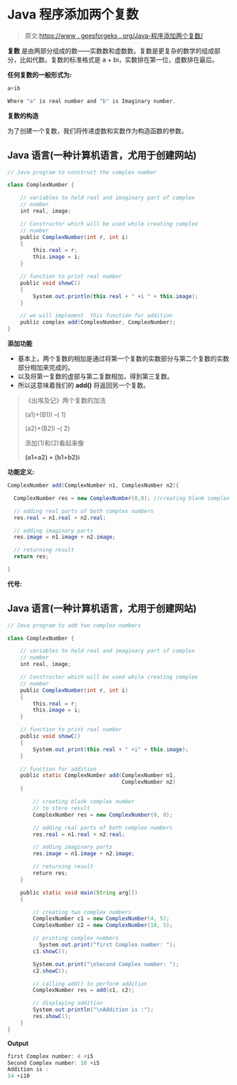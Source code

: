 # Java 程序添加两个复数

> 原文:[https://www . geesforgeks . org/Java-程序添加两个复数/](https://www.geeksforgeeks.org/java-program-to-add-two-complex-numbers/)

**复数** 是由两部分组成的数——实数数和虚数数。复数是更复杂的数学的组成部分，比如代数。复数的标准格式是 a + bi，实数排在第一位，虚数排在最后。

**任何复数的一般形式为:**

```java
a+ib

Where "a" is real number and "b" is Imaginary number.
```

**复数的构造**

为了创建一个复数，我们将传递虚数和实数作为构造函数的参数。

## Java 语言(一种计算机语言，尤用于创建网站)

```java
// Java program to construct the complex number

class ComplexNumber {

    // variables to hold real and imaginary part of complex
    // number
    int real, image;

    // Constructor which will be used while creating complex
    // number
    public ComplexNumber(int r, int i)
    {
        this.real = r;
        this.image = i;
    }

    // function to print real number
    public void showC()
    {
        System.out.println(this.real + " +i " + this.image);
    }

    // we will implement  this function for addition
    public complex add(ComplexNumber, ComplexNumber);
}
```

**添加功能**

*   基本上，两个复数的相加是通过将第一个复数的实数部分与第二个复数的实数部分相加来完成的。
*   以及将第一复数的虚部与第二复数相加，得到第三复数。
*   所以这意味着我们的 **add()** 将返回另一个复数。

> 《出埃及记》两个复数的加法
> 
> (a1)+(B1)I –( 1)
> 
> (a2)+(B2)I –( 2)
> 
> 添加(1)和(2)看起来像
> 
> **(a1+a2) + (b1+b2)i**

**功能定义:**

```java
ComplexNumber add(ComplexNumber n1, ComplexNumber n2){

  ComplexNumber res = new ComplexNumber(0,0); //creating blank complex number 

  // adding real parts of both complex numbers
  res.real = n1.real + n2.real;

  // adding imaginary parts
  res.image = n1.image + n2.image;

  // returning result
  return res;

}
```

**代号:**

## Java 语言(一种计算机语言，尤用于创建网站)

```java
// Java program to add two complex numbers

class ComplexNumber {

    // variables to hold real and imaginary part of complex
    // number
    int real, image;

    // Constructor which will be used while creating complex
    // number
    public ComplexNumber(int r, int i)
    {
        this.real = r;
        this.image = i;
    }

    // function to print real number
    public void showC()
    {
        System.out.print(this.real + " +i" + this.image);
    }

    // function for addition
    public static ComplexNumber add(ComplexNumber n1,
                                    ComplexNumber n2)
    {

        // creating blank complex number
        // to store result
        ComplexNumber res = new ComplexNumber(0, 0);

        // adding real parts of both complex numbers
        res.real = n1.real + n2.real;

        // adding imaginary parts
        res.image = n1.image + n2.image;

        // returning result
        return res;
    }

    public static void main(String arg[])
    {

        // creating two complex numbers
        ComplexNumber c1 = new ComplexNumber(4, 5);
        ComplexNumber c2 = new ComplexNumber(10, 5);

        // printing complex numbers
          System.out.print("first Complex number: ");
        c1.showC();

        System.out.print("\nSecond Complex number: ");
        c2.showC();

        // calling add() to perform addition
        ComplexNumber res = add(c1, c2);

        // displaying addition
        System.out.println("\nAddition is :");
        res.showC();
    }
}
```

**Output**

```java
first Complex number: 4 +i5
Second Complex number: 10 +i5
Addition is :
14 +i10
```
